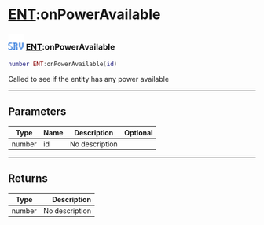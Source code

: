 # [ENT](../ent/README.md):onPowerAvailable

### <img src="../../.gitbook/assets/server.png" width="32" height="32" /> [ENT](../ent/README.md):onPowerAvailable

```lua
number ENT:onPowerAvailable(id)
```

Called to see if the entity has any power available<br>

-----------------
## Parameters

| Type   | Name | Description | Optional |
| ------ | ---- | ----------- | -------: |
| number | id | No description |  |

-----------------
## Returns

| Type   | Description |
| ------ | ----------: |
| number | No description |
